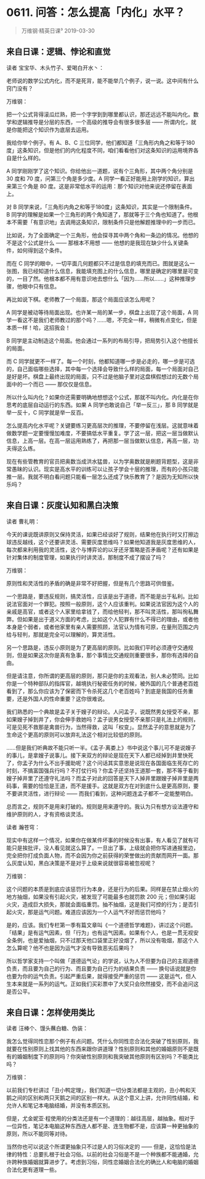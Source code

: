 # 0611. 问答：怎么提高「内化」水平？
> 万维钢·精英日课³
2019-03-30

## 来自日课：逻辑、悖论和直觉

读者 宝宝华、木头竹子、爱喝白开水丶：

老师说的数学公式内化，而不是死背，能不能举几个例子，说一说。这中间有什么窍门没有？

万维钢：

把一个公式背得滚瓜烂熟，把一个字学到到哪里都认识，那还远远不能叫内化。数学和逻辑推导是分层的东西，一个高级的推导会有很多很多层 —— 所谓内化，就是你能把这个知识作为底层去运用。

我给你举个例子。有 A、B、C 三位同学，他们都知道「三角形内角之和等于180度」这条知识，但是他们的内化程度不同，咱们看看他们对这条知识的运用境界各自是什么样的。

A 同学刚刚学了这个知识。你给他出一道题，说有个三角形，其中两个角分别是 30 度和 70 度，问第三个角是多少度。A 同学一看正好能用上刚学的知识，算出来第三个角是 80 度。这是非常低水平的运用：那个知识对他来说还停留在表面上。

对 B 同学来说，「三角形内角之和等于180度」这条知识，其实是一个限制条件。B 同学的理解是如果一个三角形的两个角知道了，那就等于三个角也知道了。他根本不需要「有意识地」去调用这条知识，限制条件只是他解题推理中的一步而已。

比如说，为了全面确定一个三角形，他会探寻其中两个角和一条边的情况。他想的不是这个公式是什么 —— 那根本不用想 —— 他想的是我现在缺少什么关键条件，如何得到这个条件。

而在 C 同学的眼中，一切平面几何题都只不过是信息的填充而已。图就是这么一张图，我已经知道什么信息，我能填充图上的什么信息，哪里是确定的哪里是可变的，一目了然。他根本都不用有意识地去想什么「因为……所以……」这种推理步骤，他眼中只有信息。

再比如说下棋。老师教了一个局面，那这个局面应该怎么用呢？

A 同学是被动等待局面出现。也许某一局的某一步，棋盘上出现了这个局面，A 同学一看这不是我们老师教过的那个吗？……嗯，不完全一样，稍微有点变化，但是本质一样！哈，这招我会！

B 同学是主动制造这个局面。他会通过一系列的布局引导，把局势引入这个他擅长的局面。

而 C 同学就更不一样了。每一个时刻，他都知道哪一步是必走的，哪一步是可选的，自己面临哪些选择，其中每一个选择会导致什么样的局面，每一个局面对自己是好是坏。棋盘上最终出现的局面，只不过是他脑子里对这盘棋假想过的无数个局面中的一个而已 —— 那仅仅是信息。

所以什么叫内化？如果你还需要明确地想想这个公式，那就不叫内化。内化是在你思考的底层自动运行的东西。如果 A 同学也敢说自己「举一反三」，那 B 同学就是举一反十，C 同学就是举一反百。

怎么提高内化水平呢？关键要练习更高层次的推理，不要停留在浅层。这就意味着做数学题一定要慢慢加难度，不要搞低水平重复。学了这一层，把这一层当做默认信息，上高一层。在高一层运用熟练了，再把那一层当做默认信息，再高一层，功夫得这么练。

现在有些管教育的官员把奥数当成洪水猛兽，以为学奥数就是刷题背题型，这是非常愚昧的认识。现实是高水平的训练可以让孩子学会十层的推理，而有的小孩只能推一层。我就不明白看问题只能看一层怎么还成了快乐教育了？是因为无知所以快乐吗？

## 来自日课：灰度认知和黑白决策

读者 曹礼明：

今天的课说既讲原则又保持灵活，如果已经谈好了规则，结果他在执行时又打擦边球违反越线，这个还要讲灵活、需要灰度思维吗？如果他知道我是灰度思维的人，每次都来利用我的灵活性，这个与博弈论的以牙还牙策略是否矛盾呢？还有如果是针对集体的制度管理，如果执行时讲灵活，那制度不成了摆设了吗？

万维钢：

原则性和灵活性的矛盾的确是非常不好把握，但是有几个思路可供借鉴。

一个思路是，要违反规则，搞灵活性，应该是出于道德，而不能是出于私利。比如说法官面对一个罪犯。按照一般原则，这个人应该重判。如果说法官因为这个人的亲戚是高官，或者这个人家里给拿钱了，而给他轻判，那不叫灵活性，那叫徇私舞弊。但如果是出于道义方面的考虑，比如这个人犯罪有什么不得已的理由，或者他本身是个弱者，或者他家里有亲人需要照顾，法官认为情有可原，在量刑范围之内给与轻判，那就是完全可以理解的，算灵活性。

另一个思路是，违反小原则是为了更高层的原则。比如我们平时必须遵守交通规则，但是如果这次你是真有急事，那个事情比交通规则重要很多，那你有选择的自由。

但是请注意，你所谓的更高层的原则，那只是你的主观看法，别人未必赞同。比如你是一个特种部队的指挥官，越境执行秘密任务的时候，被外国的几个普通老百姓看到了，那么你应该为了保密而下令杀死这几个老百姓吗？到底是我国的任务重要，还是外国人的性命重要？这你很难说。

我们熟悉的一个典故是孟子关于嫂子的辩论。人问孟子，说既然男女授受不亲，那如果嫂子掉到井了，你会伸手救她吗？孟子说男女授受不亲那只是礼法上的规则，可是见死不救那是禽兽行为，当然得救，这叫「权变」。显然孟子的意思就是为了生命这个更高的原则可以放弃礼法这个相对比较低的原则。

……但是我们听典故不能只听一半。《孟子·离娄上》书中说这个事儿可不是说嫂子的事儿，是拿嫂子说事儿。接下来双方的辩论是现在天下人都已经掉到井里快死了，你孟子为什么不出手援助呢？这个问话其实意思是说现在各国面临生死存亡的时刻，不搞富国强兵行吗？不打仗行吗？你孟子还坚持王道那一套，那不等于看到嫂子掉井里了还遵守礼法吗？而孟子对此的回答是天下人掉井里跟嫂子掉井里是两码事，需要的恰恰是王道，而不是援手。这就是双方在对到底什么是更高原则，要不要讲灵活性，进行辩论 —— 而我们看到，这种问题连孟子都不一定能整明白。

总而言之，规则不是用来打破的。规则是用来遵守的。我认为只有想方设法遵守和维护原则的人，才有资格谈灵活。

读者 瀚苍穹：

现实中有这样一个情况，如果你在做某件坏事的时候没有出事，有人看见了就有可能只是挨批评，没人看见就这么算了。一旦出了事，上级就会把你写进通报里边，完全把你打成负面人物，而不会因为你之前获得的荣誉做出的贡献而网开一面。那么灰度认知，黑白决策是不是对于上级来说就很容易被忽视呢？

万维钢：

这个问题的本质是到底应该惩罚行为本身，还是行为的后果。同样是在禁止烟火的地方抽烟，如果没有引起火灾，被发现了可能最多也就罚款 200 元；但如果引起火灾，造成巨大损失，那就会面临重罚。抽不抽烟，这是我们可控的行为；是否引起火灾，那是运气问题。难道应该因为一个人运气不好而惩罚他吗？

是的，应该。我们专栏第一季有篇文章叫《一个道德哲学难题》，讲过这个问题。「结果」是有运气因素，但「行为」也有运气因素。如果有个人，也是一贯无视安全条例，也是爱抽烟，只不过那天他口袋里正好没烟了，所以没有吸烟，那这个人怎么算呢？他不也是因为运气才没有导致恶劣后果吗？

所以哲学家支持一个叫做「道德运气论」的学说，认为人不但要为自己的主观道德负责，而且要为自己的行为、而且要为自己行为的结果负责 —— 换句话说就是你也要为你的运气负责。引起严重后果，就得接受严重的惩罚 —— 这是运气，但人生本来就是一系列的运气。正如我们买彩票中了大奖只会欣然接受，而不会追问这是否公平。

## 来自日课：怎样使用类比

读者 汪棒个、馒头蘸白糖、伪装：

我怎么觉得同性恋那个例子有点问题。凭什么你同性恋合法化突破了性别原则，我就要在性别原则上找其他的东西来跟你讲道理？性别原则和其他的婚姻原则不是既有的婚姻制度下的原则吗？你突破性别原则和我突破其他原则有区别吗？不能类比吗？

万维钢：

以前我们专栏讲过「丑小鸭定理」，我们知道一切分类法都是主观的，丑小鸭和天鹅之间的区别和两只天鹅之间的区别一样大。从这个意义上讲，允许同性结婚，和允许人和笔记本电脑结婚，并没有本质区别。

但是，尤金妮亚·程使用的分类法还是有一个道理的：越往高层，越抽象。相对于一位异性，笔记本电脑这种东西连人都不是、连生物都不是，应该算一种更抽象的原则，所以不能同等对待。

当然你也可以说这个所谓更抽象只不过是人的习俗决定的 —— 但是，这恰恰是法律的特性：总要扎根于社会习俗。以前的社会习俗是不是一个种族都不能通婚，允许跨种族婚姻就算进步了。考虑到习俗，同性恋婚姻合法化的确比人和电脑的婚姻合法化更有道理一些。
